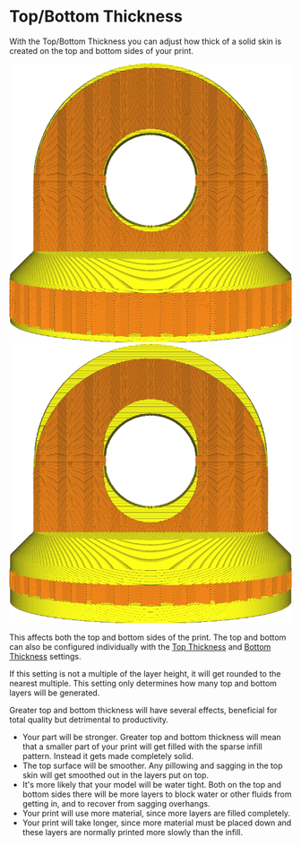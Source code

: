 Top/Bottom Thickness
====
With the Top/Bottom Thickness you can adjust how thick of a solid skin is created on the top and bottom sides of your print.

<!--screenshot {
"image_path": "top_bottom_thickness_0.8.png",
"models": [{"script": "stamp.scad"}],
"camera_position": [0, 203, 30],
"settings": {
    "wall_line_count": 0,
    "top_bottom_thickness": 0.8
},
"colours": 64
}-->
<!--screenshot {
"image_path": "top_bottom_thickness_3.png",
"models": [{"script": "stamp.scad"}],
"camera_position": [0, 203, 30],
"settings": {
    "wall_line_count": 0,
    "top_bottom_thickness": 3
},
"colours": 64
}-->
![Ordinary top/bottom thickness](images/top_bottom_thickness_0.8.png)
![Much thicker top and bottom sides](images/top_bottom_thickness_3.png)

This affects both the top and bottom sides of the print. The top and bottom can also be configured individually with the [Top Thickness](top_thickness.md) and [Bottom Thickness](bottom_thickness.md) settings.

If this setting is not a multiple of the layer height, it will get rounded to the nearest multiple. This setting only determines how many top and bottom layers will be generated.

Greater top and bottom thickness will have several effects, beneficial for total quality but detrimental to productivity.
* Your part will be stronger. Greater top and bottom thickness will mean that a smaller part of your print will get filled with the sparse infill pattern. Instead it gets made completely solid.
* The top surface will be smoother. Any pillowing and sagging in the top skin will get smoothed out in the layers put on top.
* It's more likely that your model will be water tight. Both on the top and bottom sides there will be more layers to block water or other fluids from getting in, and to recover from sagging overhangs.
* Your print will use more material, since more layers are filled completely.
* Your print will take longer, since more material must be placed down and these layers are normally printed more slowly than the infill.
